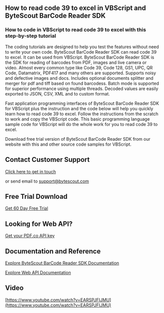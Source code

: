 ## How to read code 39 to excel in VBScript and ByteScout BarCode Reader SDK

### How to code in VBScript to read code 39 to excel with this step-by-step tutorial

The coding tutorials are designed to help you test the features without need to write your own code. ByteScout BarCode Reader SDK can read code 39 to excel. It can be used from VBScript. ByteScout BarCode Reader SDK is the SDK for reading of barcodes from PDF, images and live camera or video. Almost every common type like Code 39, Code 128, GS1, UPC, QR Code, Datamatrix, PDF417 and many others are supported. Supports noisy and defective images and docs. Includes optional documents splitter and merger for pdf and tiff based on found barcodess. Batch mode is supported for superior performance using multiple threads. Decoded values are easily exported to JSON, CSV, XML and to custom format.

Fast application programming interfaces of ByteScout BarCode Reader SDK for VBScript plus the instruction and the code below will help you quickly learn how to read code 39 to excel. Follow the instructions from the scratch to work and copy the VBScript code. This basic programming language sample code for VBScript will do the whole work for you to read code 39 to excel.

Download free trial version of ByteScout BarCode Reader SDK from our website with this and other source code samples for VBScript.

## Contact Customer Support

[Click here to get in touch](https://bytescout.zendesk.com/hc/en-us/requests/new?subject=ByteScout%20BarCode%20Reader%20SDK%20Question)

or send email to [support@bytescout.com](mailto:support@bytescout.com?subject=ByteScout%20BarCode%20Reader%20SDK%20Question) 

## Free Trial Download

[Get 60 Day Free Trial](https://bytescout.com/download/web-installer?utm_source=github-readme)

## Looking for Web API? 

[Get your PDF.co API key](https://pdf.co/documentation/api?utm_source=github-readme)

## Documentation and Reference

[Explore ByteScout BarCode Reader SDK Documentation](https://bytescout.com/documentation/index.html?utm_source=github-readme)

[Explore Web API Documentation](https://pdf.co/documentation/api?utm_source=github-readme)

## Video

[https://www.youtube.com/watch?v=EARSPJFIJMU](https://www.youtube.com/watch?v=EARSPJFIJMU)